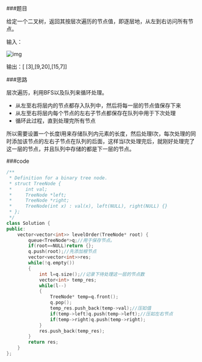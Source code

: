 \###题目

给定一个二叉树，返回其按层次遍历的节点值，即逐层地，从左到右访问所有节点。

输入：

![img](https://pic1.zhimg.com/80/v2-4fef09f095fa80c7bfc946dc1f1b92e4_720w.jpg)

输出：[ [3],[9,20],[15,7]]

\###思路

层次遍历，利用BFS以及队列来循环处理。

- 从左至右将层内的节点都存入队列中，然后将每一层的节点值保存下来
- 从左至右将层内每个节点的左右子节点都保存在队列中用于下次处理
- 循环此过程，直到处理完所有节点

所以需要设置一个长度l用来存储队列内元素的长度，然后处理l次，每次处理的同时添加该节点的左右子节点在队列的后面，这样当l次处理完后，就刚好处理完了这一层的节点，并且队列中存储的都是下一层的节点。

\###code

```cpp
/**
 * Definition for a binary tree node.
 * struct TreeNode {
 *     int val;
 *     TreeNode *left;
 *     TreeNode *right;
 *     TreeNode(int x) : val(x), left(NULL), right(NULL) {}
 * };
 */
class Solution {
public:
    vector<vector<int>> levelOrder(TreeNode* root) {
        queue<TreeNode*>q;//用于保存节点。
        if(root==NULL)return {};
        q.push(root);//先添加根节点
        vector<vector<int>>res;
        while(!q.empty())
        {
            int l=q.size();//记录下待处理这一层的节点数
            vector<int> temp_res;
            while(l--)
            {
                TreeNode* temp=q.front();
                q.pop();
                temp_res.push_back(temp->val);//压如值
                if(temp->left)q.push(temp->left);//压如左右节点
                if(temp->right)q.push(temp->right);
            }
            res.push_back(temp_res);
        }
        return res;
    }
};
```